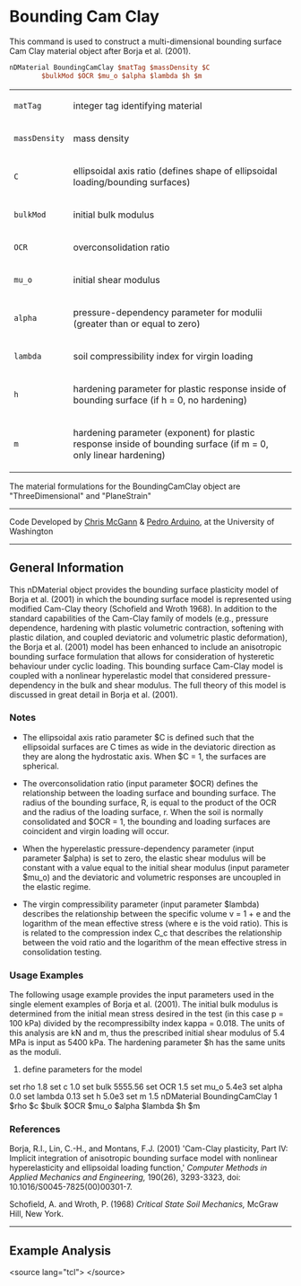 # Bounding Cam Clay

<p>This command is used to construct a multi-dimensional bounding
surface Cam Clay material object after Borja et al. (2001).</p>

```tcl
nDMaterial BoundingCamClay $matTag $massDensity $C
        $bulkMod $OCR $mu_o $alpha $lambda $h $m
```

<table>
<tbody>
<tr class="odd">
<td><code class="parameter-table-variable">matTag</code></td>
<td><p>integer tag identifying material</p></td>
</tr>
<tr class="even">
<td><code class="parameter-table-variable">massDensity</code></td>
<td><p>mass density</p></td>
</tr>
<tr class="odd">
<td><code class="parameter-table-variable">C</code></td>
<td><p>ellipsoidal axis ratio (defines shape of ellipsoidal
loading/bounding surfaces)</p></td>
</tr>
<tr class="even">
<td><code class="parameter-table-variable">bulkMod</code></td>
<td><p>initial bulk modulus</p></td>
</tr>
<tr class="odd">
<td><code class="parameter-table-variable">OCR</code></td>
<td><p>overconsolidation ratio</p></td>
</tr>
<tr class="even">
<td><code class="parameter-table-variable">mu_o</code></td>
<td><p>initial shear modulus</p></td>
</tr>
<tr class="odd">
<td><code class="parameter-table-variable">alpha</code></td>
<td><p>pressure-dependency parameter for modulii (greater than or equal
to zero)</p></td>
</tr>
<tr class="even">
<td><code class="parameter-table-variable">lambda</code></td>
<td><p>soil compressibility index for virgin loading</p></td>
</tr>
<tr class="odd">
<td><code class="parameter-table-variable">h</code></td>
<td><p>hardening parameter for plastic response inside of bounding
surface (if h = 0, no hardening)</p></td>
</tr>
<tr class="even">
<td><code class="parameter-table-variable">m</code></td>
<td><p>hardening parameter (exponent) for plastic response inside of
bounding surface (if m = 0, only linear hardening)</p></td>
</tr>
</tbody>
</table>
<p>The material formulations for the BoundingCamClay object are
"ThreeDimensional" and "PlaneStrain"</p>
<hr />
<p>Code Developed by <a
href="http://www.civil.canterbury.ac.nz/staff/cmcgann.shtml">Chris
McGann</a> &amp; <a
href="http://www.ce.washington.edu/people/faculty/faculty.php?id=2">Pedro
Arduino</a>, at the University of Washington</p>
<hr />
<h2 id="general_information">General Information</h2>
<p>This nDMaterial object provides the bounding surface plasticity model
of Borja et al. (2001) in which the bounding surface model is
represented using modified Cam-Clay theory (Schofield and Wroth 1968).
In addition to the standard capabilities of the Cam-Clay family of
models (e.g., pressure dependence, hardening with plastic volumetric
contraction, softening with plastic dilation, and coupled deviatoric and
volumetric plastic deformation), the Borja et al. (2001) model has been
enhanced to include an anisotropic bounding surface formulation that
allows for consideration of hysteretic behaviour under cyclic loading.
This bounding surface Cam-Clay model is coupled with a nonlinear
hyperelastic model that considered pressure-dependency in the bulk and
shear modulus. The full theory of this model is discussed in great
detail in Borja et al. (2001).</p>
<h3 id="notes">Notes</h3>
<ul>
<li>The ellipsoidal axis ratio parameter $C is defined such that the
ellipsoidal surfaces are C times as wide in the deviatoric direction as
they are along the hydrostatic axis. When $C = 1, the surfaces are
spherical.</li>
</ul>
<ul>
<li>The overconsolidation ratio (input parameter $OCR) defines the
relationship between the loading surface and bounding surface. The
radius of the bounding surface, R, is equal to the product of the OCR
and the radius of the loading surface, r. When the soil is normally
consolidated and $OCR = 1, the bounding and loading surfaces are
coincident and virgin loading will occur.</li>
</ul>
<ul>
<li>When the hyperelastic pressure-dependency parameter (input parameter
$alpha) is set to zero, the elastic shear modulus will be constant with
a value equal to the initial shear modulus (input parameter $mu_o) and
the deviatoric and volumetric responses are uncoupled in the elastic
regime.</li>
</ul>
<ul>
<li>The virgin compressibility parameter (input parameter $lambda)
describes the relationship between the specific volume v = 1 + e and the
logarithm of the mean effective stress (where e is the void ratio). This
is is related to the compression index C_c that describes the
relationship between the void ratio and the logarithm of the mean
effective stress in consolidation testing.</li>
</ul>
<h3 id="usage_examples">Usage Examples</h3>
<p>The following usage example provides the input parameters used in the
single element examples of Borja et al. (2001). The initial bulk modulus
is determined from the initial mean stress desired in the test (in this
case p = 100 kPa) divided by the recompressibilty index kappa = 0.018.
The units of this analysis are kN and m, thus the prescribed initial
shear modulus of 5.4 MPa is input as 5400 kPa. The hardening parameter
$h has the same units as the moduli.</p>
<ol>
<li>define parameters for the model</li>
</ol>
<p>set rho 1.8 set c 1.0 set bulk 5555.56 set OCR 1.5 set mu_o 5.4e3 set
alpha 0.0 set lambda 0.13 set h 5.0e3 set m 1.5 nDMaterial
BoundingCamClay 1 $rho $c $bulk $OCR $mu_o $alpha $lambda $h $m</p>
<h3 id="references">References</h3>
<p>Borja, R.I., Lin, C.-H., and Montans, F.J. (2001) 'Cam-Clay
plasticity, Part IV: Implicit integration of anisotropic bounding
surface model with nonlinear hyperelasticity and ellipsoidal loading
function,' <em>Computer Methods in Applied Mechanics and
Engineering,</em> 190(26), 3293-3323, doi:
10.1016/S0045-7825(00)00301-7.</p>
<p>Schofield, A. and Wroth, P. (1968) <em>Critical State Soil
Mechanics,</em> McGraw Hill, New York.</p>
<hr />
<h2 id="example_analysis">Example Analysis</h2>
<p>&lt;source lang="tcl"&gt; &lt;/source&gt;</p>
